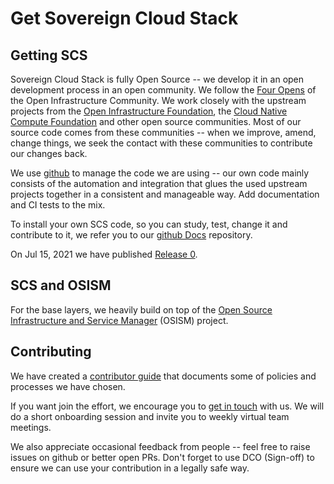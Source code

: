 # Get Sovereign Cloud Stack

## Getting SCS

Sovereign Cloud Stack is fully Open Source -- we develop it in an open
development process in an open community. We follow the
[Four Opens](https://openinfra.dev/four-opens/) of the Open Infrastructure
Community. We work closely with the upstream projects from the
[Open Infrastructure Foundation](https://openinfra.dev/), the
[Cloud Native Compute Foundation](https://cncf.io/) and other open
source communities. Most of our source code comes from these
communities -- when we improve, amend, change things, we seek the
contact with these communities to contribute our changes back.

We use [github](https://github.com/SovereignCloudStack/) to
manage the code we are using -- our own code mainly
consists of the automation and integration that glues the used
upstream projects together in a consistent and manageable way.
Add documentation and CI tests to the mix.

To install your own SCS code, so you can study, test, change it
and contribute to it, we refer you to our
[github Docs](https://github.com/SovereignCloudStack/Docs/)
repository.

On Jul 15, 2021 we have published [Release 0](/News/release0.html.en).

## SCS and OSISM

For the base layers, we heavily build on top of the
[Open Source Infrastructure and Service Manager](https://osism.tech/) (OSISM)
project.

## Contributing

We have created a 
[contributor guide](https://scs.community/docs/contributor/)
that documents some of policies and processes we have
chosen.

If you want join the effort, we encourage you to
[get in touch](mailto:project@scs.sovereignit.de) with us.
We will do a short onboarding session and invite you to weekly
virtual team meetings.

We also appreciate occasional feedback from people -- feel
free to raise issues on github or better open PRs. Don't forget
to use DCO (Sign-off) to ensure we can use your contribution in
a legally safe way.

